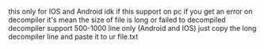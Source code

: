 this only for IOS and Android idk if this support on pc
if you get an error on decompiler it's mean the size of file is long or failed to decompiled
decompiler support 500-1000 line only (Android and IOS)
just copy the long decompiler line and paste it to ur file.txt
